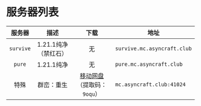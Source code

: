 ---
---

# 服务器列表

|   服务器   |      描述       |                                  下载                                  | 地址                         |
| :--------: | :-------------: | :--------------------------------------------------------------------: | ---------------------------- |
| `survive`  |    1.21.1纯净（禁红石）     |                                   无                                   | `survive.mc.asyncraft.club`  |
|   `pure`   |   1.21.1纯净    |                                   无                                   | `pure.mc.asyncraft.club`     |
|   特殊   |  群峦：重生  | [移动网盘](https://caiyun.139.com/m/i?2gR33uksDvbki)（提取码：`9oqu`） | `mc.asyncraft.club:41024` |
